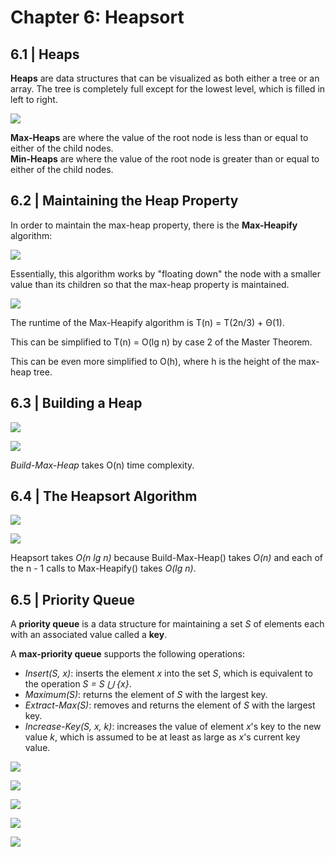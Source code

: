 # Chapter 6: Heapsort
## 6.1 | Heaps

**Heaps** are data structures that can be visualized as both either a tree or an array. The tree is completely full except for the lowest
level, which is filled in left to right.

![](https://github.com/stinsan/CS-4413-Algorithm-Analysis/blob/master/Screenshots/algo-9.png)

**Max-Heaps** are where the value of the root node is less than or equal to either of the child nodes. <br/>
**Min-Heaps** are where the value of the root node is greater than or equal to either of the child nodes.

## 6.2 | Maintaining the Heap Property

In order to maintain the max-heap property, there is the **Max-Heapify** algorithm:

![](https://github.com/stinsan/CS-4413-Algorithm-Analysis/blob/master/Screenshots/algo-10.png)

Essentially, this algorithm works by "floating down" the node with a smaller value than its children so that the max-heap property is
maintained.

![](https://github.com/stinsan/CS-4413-Algorithm-Analysis/blob/master/Screenshots/algo-11.png)

The runtime of the Max-Heapify algorithm is T(n) = T(2n/3) + Θ(1).

This can be simplified to T(n) = O(lg n) by case 2 of the Master Theorem.

This can be even more simplified to O(h), where h is the height of the max-heap tree.

## 6.3 | Building a Heap

![](https://github.com/stinsan/CS-4413-Algorithm-Analysis/blob/master/Screenshots/algo-12.png)

![](https://github.com/stinsan/CS-4413-Algorithm-Analysis/blob/master/Screenshots/algo-13.png)

*Build-Max-Heap* takes O(n) time complexity.

## 6.4 | The Heapsort Algorithm

![](https://github.com/stinsan/CS-4413-Algorithm-Analysis/blob/master/Screenshots/algo-14.png)

![](https://github.com/stinsan/CS-4413-Algorithm-Analysis/blob/master/Screenshots/algo-15.png)

Heapsort takes _O(n lg n)_ because Build-Max-Heap() takes _O(n)_ and each of the n - 1 calls to Max-Heapify() takes _O(lg n)_.

## 6.5 | Priority Queue

A **priority queue** is a data structure for maintaining a set _S_ of elements each with an associated value called a **key**.

A **max-priority queue** supports the following operations:
- *Insert(S, x)*: inserts the element *x* into the set *S*, which is equivalent to the operation *S = S ⋃ {x}*.
- *Maximum(S)*: returns the element of *S* with the largest key.
- *Extract-Max(S)*: removes and returns the element of *S* with the largest key.
- *Increase-Key(S, x, k)*: increases the value of element *x*'s key to the new value *k*, which is assumed to be at least as large as *x*'s current key value.

![](https://github.com/stinsan/CS-4413-Algorithm-Analysis/blob/master/Screenshots/algo-16.png)

![](https://github.com/stinsan/CS-4413-Algorithm-Analysis/blob/master/Screenshots/algo-17.png)

![](https://github.com/stinsan/CS-4413-Algorithm-Analysis/blob/master/Screenshots/algo-18.png)

![](https://github.com/stinsan/CS-4413-Algorithm-Analysis/blob/master/Screenshots/algo-20.png)

![](https://github.com/stinsan/CS-4413-Algorithm-Analysis/blob/master/Screenshots/algo-19.png)

